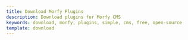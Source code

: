 ```yaml
---
title: Download Morfy Plugins
description: Download plugins for Morfy CMS
keywords: download, morfy, plugins, simple, cms, free, open-source
template: download
---
```

